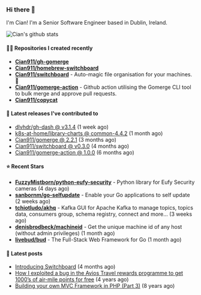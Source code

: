 ### Hi there 👋

I'm Cian! I'm a Senior Software Engineer based in Dublin, Ireland.

![Cian's github stats](https://github-readme-stats.vercel.app/api?username=CIan911&theme=dracula&show_icons=true)

#### 👨‍💻 Repositories I created recently
- **[Cian911/gh-gomerge](https://github.com/Cian911/gh-gomerge)**
- **[Cian911/homebrew-switchboard](https://github.com/Cian911/homebrew-switchboard)**
- **[Cian911/switchboard](https://github.com/Cian911/switchboard)** - Auto-magic file organisation for your machines. :open_file_folder:
- **[Cian911/gomerge-action](https://github.com/Cian911/gomerge-action)** - Github action utilising the Gomerge CLI tool to bulk merge and approve pull requests. 
- **[Cian911/copycat](https://github.com/Cian911/copycat)**

#### 🚀 Latest releases I've contributed to


- [dlvhdr/gh-dash @ v3.1.4](https://github.com/dlvhdr/gh-dash/releases/tag/v3.1.4) (1 week ago)
- [k8s-at-home/library-charts @ common-4.4.2](https://github.com/k8s-at-home/library-charts/releases/tag/common-4.4.2) (1 month ago)
- [Cian911/gomerge @ 2.2.1](https://github.com/Cian911/gomerge/releases/tag/2.2.1) (3 months ago)
- [Cian911/switchboard @ v0.3.0](https://github.com/Cian911/switchboard/releases/tag/v0.3.0) (4 months ago)
- [Cian911/gomerge-action @ 1.0.0](https://github.com/Cian911/gomerge-action/releases/tag/1.0.0) (6 months ago)

#### ⭐ Recent Stars


- **[FuzzyMistborn/python-eufy-security](https://github.com/FuzzyMistborn/python-eufy-security)** - Python library for Eufy Security cameras (4 days ago)
- **[sanbornm/go-selfupdate](https://github.com/sanbornm/go-selfupdate)** - Enable your Go applications to self update (2 weeks ago)
- **[tchiotludo/akhq](https://github.com/tchiotludo/akhq)** - Kafka GUI for Apache Kafka to manage topics, topics data, consumers group, schema registry, connect and more... (3 weeks ago)
- **[denisbrodbeck/machineid](https://github.com/denisbrodbeck/machineid)** - Get the unique machine id of any host (without admin privileges) (1 month ago)
- **[livebud/bud](https://github.com/livebud/bud)** - The Full-Stack Web Framework for Go (1 month ago)

#### 📄 Latest posts
- [Introducing Switchboard](https://ciangallagher.me/2022/01/28/Introducing-switchboard/) (4 months ago)
- [How I exploited a bug in the Avios Travel rewards programme to get 1000’s of air-mile points for free](https://ciangallagher.me/2018/04/21/How-i-exploited-a-bug-in-the-avios-travel-rewards-system/) (4 years ago)
- [Building your own MVC Framework in PHP (Part 3)](https://ciangallagher.me/2013/11/03/Building-your-own-mvc-framework-in-php-part-3/) (8 years ago)
